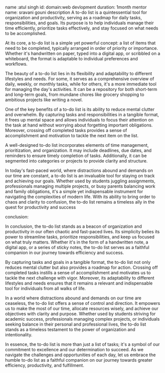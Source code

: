 name :atul singh
id:
domain:web devlopment
duration: 1month
mentor name: sravani gouni
description
A to-do list is a quintessential tool for organization and productivity, serving as a roadmap for daily tasks, responsibilities, and goals. Its purpose is to help individuals manage their time efficiently, prioritize tasks effectively, and stay focused on what needs to be accomplished. 

At its core, a to-do list is a simple yet powerful concept: a list of items that need to be completed, typically arranged in order of priority or importance. Whether it's handwritten on paper, typed into a digital app, or scribbled on a whiteboard, the format is adaptable to individual preferences and workflows.

The beauty of a to-do list lies in its flexibility and adaptability to different lifestyles and needs. For some, it serves as a comprehensive overview of daily, weekly, or monthly tasks, while for others, it's a more immediate tool for managing the day's activities. It can be a repository for both short-term and long-term goals, from mundane chores like grocery shopping to ambitious projects like writing a novel.

One of the key benefits of a to-do list is its ability to reduce mental clutter and overwhelm. By capturing tasks and responsibilities in a tangible format, it frees up mental space and allows individuals to focus their attention on the task at hand without worrying about forgetting important obligations. Moreover, crossing off completed tasks provides a sense of accomplishment and motivation to tackle the next item on the list.

A well-designed to-do list incorporates elements of time management, prioritization, and organization. It may include deadlines, due dates, and reminders to ensure timely completion of tasks. Additionally, it can be segmented into categories or projects to provide clarity and structure.

In today's fast-paced world, where distractions abound and demands on our time are constant, a to-do list is an invaluable tool for staying on track and achieving our goals. Whether used by students juggling assignments, professionals managing multiple projects, or busy parents balancing work and family obligations, it's a simple yet indispensable instrument for navigating the complexities of modern life. With its ability to bring order to chaos and clarity to confusion, the to-do list remains a timeless ally in the quest for productivity and success

conclusion:

In conclusion, the to-do list stands as a beacon of organization and productivity in our often chaotic and fast-paced lives. Its simplicity belies its power to streamline tasks, prioritize responsibilities, and keep us focused on what truly matters. Whether it's in the form of a handwritten note, a digital app, or a series of sticky notes, the to-do list serves as a faithful companion in our journey towards efficiency and success.

By capturing tasks and goals in a tangible format, the to-do list not only reduces mental clutter but also provides a roadmap for action. Crossing off completed tasks instills a sense of accomplishment and motivates us to tackle the next challenge with vigor. Moreover, its adaptability to different lifestyles and needs ensures that it remains a relevant and indispensable tool for individuals from all walks of life.

In a world where distractions abound and demands on our time are ceaseless, the to-do list offers a sense of control and direction. It empowers us to make the most of our time, allocate resources wisely, and achieve our objectives with clarity and purpose. Whether used by students striving for academic success, professionals managing complex projects, or individuals seeking balance in their personal and professional lives, the to-do list stands as a timeless testament to the power of organization and intentionality.

In essence, the to-do list is more than just a list of tasks; it's a symbol of our commitment to excellence and our determination to succeed. As we navigate the challenges and opportunities of each day, let us embrace the humble to-do list as a faithful companion on our journey towards greater efficiency, productivity, and fulfillment.
